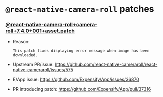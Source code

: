 # `@react-native-camera-roll` patches

### [@react-native-camera-roll+camera-roll+7.4.0+001+asset.patch](@react-native-camera-roll+camera-roll+7.4.0+001+asset.patch)

- Reason:
  
    ```
    This patch fixes displaying error message when image has been downloaded.
    ```
  
- Upstream PR/issue: https://github.com/react-native-cameraroll/react-native-cameraroll/issues/575
- E/App issue: https://github.com/Expensify/App/issues/36870
- PR introducing patch: https://github.com/Expensify/App/pull/37316
